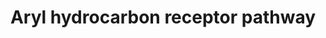 ---
annotations:
- id: PW:0000004
  parent: regulatory pathway
  type: Pathway Ontology
  value: regulatory pathway
- id: PW:0000370
  parent: regulatory pathway
  type: Pathway Ontology
  value: aryl hydrocarbon receptor signaling pathway
authors:
- Riannefijten
- MaintBot
- Egonw
- Khanspers
- AlexanderPico
- MirellaKalafati
- DeSl
- Eweitz
citedin:
- link: PMC9440516
  title: Early transcriptional responses of bronchial epithelial cells to whole cigarette
    smoke mirror those of in-vivo exposed human bronchial mucosa (2022)
- link: PMC8364505
  title: Commensal Microbiota Regulates Skin Barrier Function And Repair Via Signaling
    Through The Aryl Hydrocarbon Receptor (2021)
- link: PMC7702209
  title: LMWF5A suppresses cytokine release by modulating select inflammatory transcription
    factor activity in stimulated PBMC (2020)
- link: PMC5037386
  title: Gene expression profiling reveals aryl hydrocarbon receptor as a possible
    target for photobiomodulation when using blue light (2016)
- link: PMC9751040
  title: SARS-CoV-2 induces “cytokine storm” hyperinflammatory responses in RA patients
    through pyroptosis (2022)
communities:
- ONTOX
description: The aryl hydrocarbon receptor (AhR) is a transcription factor (part of
  the group of nuclear receptors) that responds to the presence of aromatic hydrocarbons.
  It regulates genes involved xenobiotic metabolism, e.g. cytochrome P450 enzymes.  Proteins
  on this pathway have targeted assays available via the [https://assays.cancer.gov/available_assays?wp_id=WP2873
  CPTAC Assay Portal]
last-edited: 2021-12-22
ndex: 2383b091-8b66-11eb-9e72-0ac135e8bacf
organisms:
- Homo sapiens
redirect_from:
- /index.php/Pathway:WP2873
- /instance/WP2873
- /instance/WP2873_r123110
revision: r123110
schema-jsonld:
- '@context': https://schema.org/
  '@id': https://wikipathways.github.io/pathways/WP2873.html
  '@type': Dataset
  creator:
    '@type': Organization
    name: WikiPathways
  description: The aryl hydrocarbon receptor (AhR) is a transcription factor (part
    of the group of nuclear receptors) that responds to the presence of aromatic hydrocarbons.
    It regulates genes involved xenobiotic metabolism, e.g. cytochrome P450 enzymes.  Proteins
    on this pathway have targeted assays available via the [https://assays.cancer.gov/available_assays?wp_id=WP2873
    CPTAC Assay Portal]
  keywords:
  - AHR
  - AHRR
  - AIP
  - ALDH3A1
  - ARNT
  - BAX
  - CAP2
  - CDC37
  - CDKN1B
  - CES3
  - CYP1A1
  - CYP1A2
  - CYP1B1
  - EGFR
  - EP300
  - GSTA2
  - HES1
  - HSP90AA1
  - IFNG
  - IGFBP1
  - IL12A
  - IL12B
  - IL17B
  - IL1B
  - IL2
  - JUN
  - JUNB
  - JUND
  - Ligand
  - MGST1
  - MYOF
  - NCOA1
  - NFE2L2
  - NQO1
  - POLK
  - PTGES3
  - SERPINB2
  - SLC7A5
  - SRC
  - TGFB1
  - TNF
  - UGT1A1
  - UGT1A3
  - UGT1A4
  - UGT1A6
  - UGT1A7
  - UGT1A9
  license: CC0
  name: Aryl hydrocarbon receptor pathway
seo: CreativeWork
title: Aryl hydrocarbon receptor pathway
wpid: WP2873
---